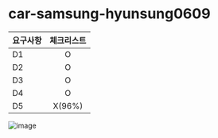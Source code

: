 # car-samsung-hyunsung0609

| 요구사항 |체크리스트     |
|----------|:-------------:|
| D1 |  O |
| D2 |  O |
| D3 |  O |
| D4 |  O |
| D5 |  X(96%) |

![image](https://github.com/user-attachments/assets/a2c6d407-fd76-4487-bdb2-da4e4b59762f)
